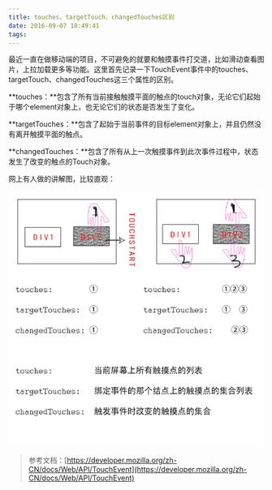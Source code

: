 ```yaml
---
title: touches、targetTouch、changedTouches区别
date: 2016-09-07 18:49:41
tags:
---
```


最近一直在做移动端的项目，不可避免的就要和触摸事件打交道，比如滑动查看图片，上拉加载更多等功能。这里首先记录一下TouchEvent事件中的touches、targetTouch、changedTouches这三个属性的区别。

**touches：**包含了所有当前接触触摸平面的触点的touch对象，无论它们起始于哪个element对象上，也无论它们的状态是否发生了变化。

**targetTouches：**包含了起始于当前事件的目标element对象上，并且仍然没有离开触摸平面的触点。

**changedTouches：**包含了所有从上一次触摸事件到此次事件过程中，状态发生了改变的触点的Touch对象。

网上有人做的讲解图，比较直观：

![TouchEvent](https://raw.githubusercontent.com/gaochen/gaochen.github.com/master/demo/image/20160912.png)

>参考文档：[https://developer.mozilla.org/zh-CN/docs/Web/API/TouchEvent](https://developer.mozilla.org/zh-CN/docs/Web/API/TouchEvent)
